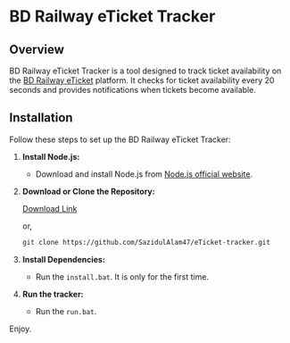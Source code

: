# BD Railway eTicket Tracker

## Overview

BD Railway eTicket Tracker is a tool designed to track ticket availability on the [BD Railway eTicket](https://eticket.railway.gov.bd) platform. It checks for ticket availability every 20 seconds and provides notifications when tickets become available.

## Installation

Follow these steps to set up the BD Railway eTicket Tracker:

1. **Install Node.js:**

    - Download and install Node.js from [Node.js official website](https://nodejs.org/en).

2. **Download or Clone the Repository:**

    [Download Link](https://github.com/SazidulAlam47/eTicket-tracker/archive/refs/heads/main.zip)

    or,

    ```bash
    git clone https://github.com/SazidulAlam47/eTicket-tracker.git
    ```

3. **Install Dependencies:**

    - Run the `install.bat`. It is only for the first time.

4. **Run the tracker:**

    - Run the `run.bat`.

Enjoy.

